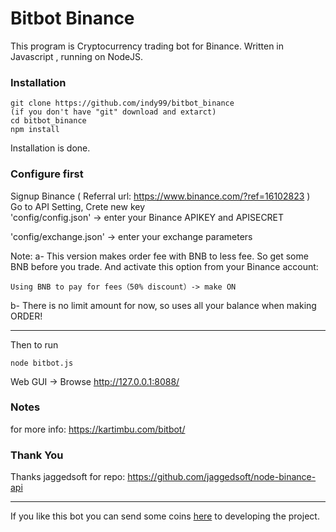 # Bitbot Binance
This program is Cryptocurrency trading bot for Binance. Written in Javascript , running on NodeJS.
### Installation
```
git clone https://github.com/indy99/bitbot_binance
(if you don't have "git" download and extarct)
cd bitbot_binance
npm install
```
Installation is done.
### Configure first
Signup Binance ( Referral url: https://www.binance.com/?ref=16102823 )<br>
Go to API Setting, Crete new key<br>
'config/config.json' -> enter your Binance APIKEY and APISECRET


'config/exchange.json' -> enter your exchange parameters

Note:
a- This version makes order fee with BNB to less fee. So get some BNB before you trade. And activate this option from your  Binance account:
```
Using BNB to pay for fees（50% discount）-> make ON
```
b- There is no limit amount for now, so uses all your balance when making ORDER!
***
Then to run
```
node bitbot.js
```
Web GUI -> Browse http://127.0.0.1:8088/
### Notes
for more info: https://kartimbu.com/bitbot/

### Thank You
Thanks jaggedsoft for repo: https://github.com/jaggedsoft/node-binance-api

***
If you like this bot you can send some coins <a href="https://kartimbu.com/pay-acik.php" target="_blank">here</a> to developing the project.
